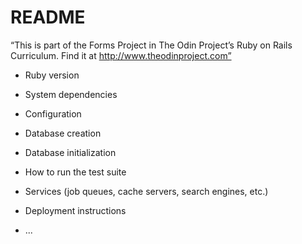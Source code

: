 # README

“This is part of the Forms Project in The Odin Project’s Ruby on Rails Curriculum. Find it at http://www.theodinproject.com”

* Ruby version

* System dependencies

* Configuration

* Database creation

* Database initialization

* How to run the test suite

* Services (job queues, cache servers, search engines, etc.)

* Deployment instructions

* ...
